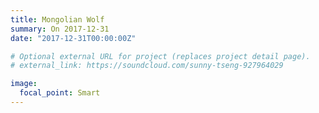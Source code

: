 ```yaml
---
title: Mongolian Wolf
summary: On 2017-12-31
date: "2017-12-31T00:00:00Z"

# Optional external URL for project (replaces project detail page).
# external_link: https://soundcloud.com/sunny-tseng-927964029

image:
  focal_point: Smart
---
```


